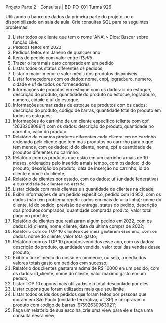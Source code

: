 Projeto Parte 2 - Consultas | BD-PO-001 Turma 926

Utilizando o banco de dados da primeira parte do projeto, ou o disponibilizado em sala de aula. Crie consultas SQL para os seguintes problemas:

1. Listar todos os cliente que tem o nome 'ANA'.> Dica: Buscar sobre função Like.
2. Pedidos feitos em 2023
3. Pedidos feitos em Janeiro de qualquer ano
4. Itens de pedido com valor entre R$2 e R$5
5. Trazer o Item mais caro comprado em um pedido
6. Listar todos os status diferentes de pedidos;
7. Listar o maior, menor e valor médio dos produtos disponíveis.
8. Listar fornecedores com os dados: nome, cnpj, logradouro, numero, cidade e uf de todos os fornecedores;
9. Informações de produtos em estoque com os dados: id do estoque, descrição do produto, quantidade do produto no estoque, logradouro, numero, cidade e uf do estoque;
10. Informações sumarizadas de estoque de produtos com os dados: descrição do produto, código de barras, quantidade total do produto em todos os estoques;
11. Informações do carrinho de um cliente específico (cliente com cpf '26382080861') com os dados: descrição do produto, quantidade no carrinho, valor do produto.
12. Relatório de quantos produtos diferentes cada cliente tem no carrinho ordenado pelo cliente que tem mais produtos no carrinho para o que tem menos, com os dados: id do cliente, nome, cpf e quantidade de produtos diferentes no carrinho.
13. Relatório com os produtos que estão em um carrinho a mais de 10 meses, ordenados pelo inserido a mais tempo, com os dados: id do produto, descrição do produto, data de inserção no carrinho, id do cliente e nome do cliente;
14. Relatório de clientes por estado, com os dados: uf (unidade federativa) e quantidade de clientes no estado;
15. Listar cidade com mais clientes e a quantidade de clientes na cidade;
16. Exibir informações de um pedido específico, pedido com id 952, com os dados (não tem problema repetir dados em mais de uma linha): nome do cliente, id do pedido, previsão de entrega, status do pedido, descrição dos produtos comprados, quantidade comprada produto, valor total pago no produto;
17. Relatório de clientes que realizaram algum pedido em 2022, com os dados: id_cliente, nome_cliente, data da última compra de 2022;
18. Relatório com os TOP 10 clientes que mais gastaram esse ano, com os dados: nome do cliente, valor total gasto;
19. Relatório com os TOP 10 produtos vendidos esse ano, com os dados: descrição do produto, quantidade vendida, valor total das vendas desse produto;
20. Exibir o ticket médio do nosso e-commerce, ou seja, a média dos valores totais gasto em pedidos com sucesso;
21. Relatório dos clientes gastaram acima de R$ 10000 em um pedido, com os dados: id_cliente, nome do cliente, valor máximo gasto em um pedido;
22. Listar TOP 10 cupons mais utilizados e o total descontado por eles.
23. Listar cupons que foram utilizados mais que seu limite;
24. Listar todos os ids dos pedidos que foram feitos por pessoas que moram em São Paulo (unidade federativa, uf, SP) e compraram o produto com código de barras '97692630963921';
25. Faça um relatório de sua escolha, crie uma view para ele e faça uma consulta nessa view;
